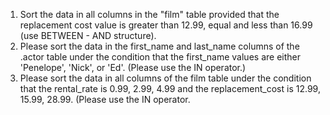1. Sort the data in all columns in the "film" table provided that the replacement cost value is greater than 12.99, equal and less than 16.99 (use BETWEEN - AND structure).
2. Please sort the data in the first_name and last_name columns of the .actor table under the condition that the first_name values are either 'Penelope', 'Nick', or 'Ed'. (Please use the IN operator.)
3. Please sort the data in all columns of the film table under the condition that the rental_rate is 0.99, 2.99, 4.99 and the replacement_cost is 12.99, 15.99, 28.99. (Please use the IN operator.
